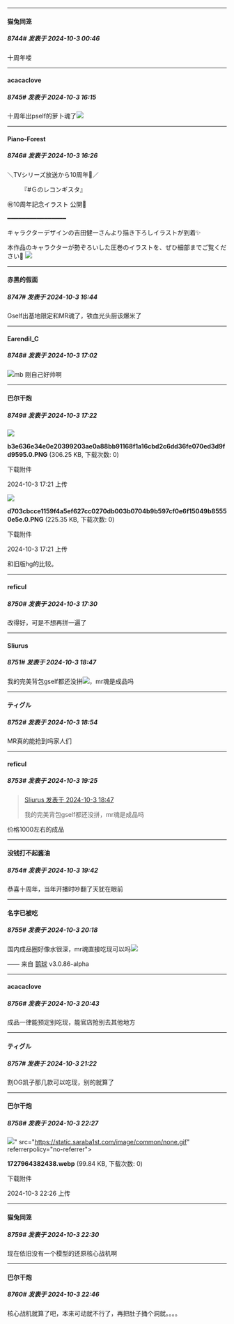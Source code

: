 ﻿
*****

####  猫兔同笼  
##### 8744#       发表于 2024-10-3 00:46

十周年喽


*****

####  acacaclove  
##### 8745#       发表于 2024-10-3 16:15

十周年出pself的萝卜魂了<img src="https://static.saraba1st.com/image/smiley/face2017/138.png" referrerpolicy="no-referrer">


*****

####  Piano-Forest  
##### 8746#       发表于 2024-10-3 16:26

＼TVシリーズ放送から10周年🎊／

　　 『#Ｇのレコンギスタ』

㊗10周年記念イラスト 公開🎉

━━━━━━━━━━━━━━━━

キャラクターデザインの吉田健一さんより描き下ろしイラストが到着✨

本作品のキャラクターが勢ぞろいした圧巻のイラストを、ぜひ細部までご覧ください👀
<img src="https://p.sda1.dev/19/18f8ba852c508a69a357528f6527cb96/20241003_162611.jpg" referrerpolicy="no-referrer">


*****

####  赤黑的假面  
##### 8747#       发表于 2024-10-3 16:44

Gself出基地限定和MR魂了，铁血光头厨该爆米了


*****

####  Earendil_C  
##### 8748#       发表于 2024-10-3 17:02

<img src="https://static.saraba1st.com/image/smiley/face2017/033.png" referrerpolicy="no-referrer">mb 刚自己好帅啊


*****

####  巴尔干炮  
##### 8749#       发表于 2024-10-3 17:22

<img src="https://img.saraba1st.com/forum/202410/03/172119va9djal09jjao0a9.png" referrerpolicy="no-referrer">

<strong>b3e636e34e0e20399203ae0a88bb91168f1a16cbd2c6dd36fe070ed3d9fd9595.0.PNG</strong> (306.25 KB, 下载次数: 0)

下载附件

2024-10-3 17:21 上传

<img src="https://img.saraba1st.com/forum/202410/03/172130b9f5uqpqq3ayrhzc.png" referrerpolicy="no-referrer">

<strong>d703cbcce1159f4a5ef627cc0270db003b0704b9b597cf0e6f15049b85550e5e.0.PNG</strong> (225.35 KB, 下载次数: 0)

下载附件

2024-10-3 17:21 上传

和旧版hg的比较。


*****

####  reficul  
##### 8750#       发表于 2024-10-3 17:30

改得好，可是不想再拼一遍了


*****

####  Sliurus  
##### 8751#       发表于 2024-10-3 18:47

我的完美背包gself都还没拼<img src="https://static.saraba1st.com/image/smiley/face2017/009.gif" referrerpolicy="no-referrer">，mr魂是成品吗


*****

####  ティグル  
##### 8752#       发表于 2024-10-3 18:54

MR真的能抢到吗家人们


*****

####  reficul  
##### 8753#       发表于 2024-10-3 19:25

<blockquote><a href="httphttps://bbs.saraba1st.com/2b/forum.php?mod=redirect&amp;goto=findpost&amp;pid=66368449&amp;ptid=1061969" target="_blank">Sliurus 发表于 2024-10-3 18:47</a>

我的完美背包gself都还没拼，mr魂是成品吗</blockquote>
价格1000左右的成品


*****

####  没钱打不起酱油  
##### 8754#       发表于 2024-10-3 19:42

恭喜十周年，当年开播时吵翻了天犹在眼前


*****

####  名字已被吃  
##### 8755#       发表于 2024-10-3 20:18

国内成品圈好像水很深，mr魂直接吃现可以吗<img src="https://static.saraba1st.com/image/smiley/face2017/001.png" referrerpolicy="no-referrer">

—— 来自 [鹅球](https://www.pgyer.com/xfPejhuq) v3.0.86-alpha


*****

####  acacaclove  
##### 8756#       发表于 2024-10-3 20:43

成品一律能预定别吃现，能官店抢别去其他地方


*****

####  ティグル  
##### 8757#       发表于 2024-10-3 21:22

割OG凯子那几款可以吃现，别的就算了


*****

####  巴尔干炮  
##### 8758#       发表于 2024-10-3 22:27

<img src="https://img.saraba1st.com/forum/202410/03/222602b5m4d5xd4s4x28zz.webp" referrerpolicy="no-referrer">" src="https://static.saraba1st.com/image/common/none.gif" referrerpolicy="no-referrer">

<strong>1727964382438.webp</strong> (99.84 KB, 下载次数: 0)

下载附件

2024-10-3 22:26 上传

*****

####  猫兔同笼  
##### 8759#       发表于 2024-10-3 22:30

现在依旧没有一个模型的还原核心战机啊


*****

####  巴尔干炮  
##### 8760#       发表于 2024-10-3 22:46

核心战机就算了吧，本来可动就不行了，再把肚子捅个洞就。。。。

